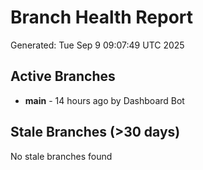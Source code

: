 # Branch Health Report
Generated: Tue Sep  9 09:07:49 UTC 2025

## Active Branches
- **main** - 14 hours ago by Dashboard Bot

## Stale Branches (>30 days)
No stale branches found
